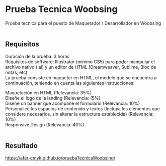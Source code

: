 # Prueba Tecnica Woobsing
Prueba tecnica para el puesto de Maquetador / Desarrollador en Woobsing
<br>
<br>
## Requisitos
Duración de la prueba: 3 horas <br>
Requisitos de software: Illustrator (mínimo CS5) para poder manipular el archivo nativo (.ai) y un editor de HTML (Dreamweaver, Sublime, Bloc de notas, etc) <br>
La prueba consiste en maquetar en HTML, el modelo que se encuentra a continuación, teniendo en cuenta las siguientes instrucciones: <br>

Maquetación en HTML (Relevancia: 35%) <br>
Diseñe el logo de la landing (Relevancia: (5%) <br>
Diseñe un banner que acompañe el formulario (Relevancia: 10%) <br>
Personalice los espacios de contenido y textos (Incluya los elementos que considere necesarios, sin alterar la estructura establecida) (Relevancia: 10%) <br>
Responsive Design (Relevancia: 40%)
<br>
<br>
## Resultado
https://afar-cmyk.github.io/pruebaTecnicaWoobsing/
